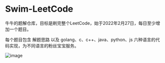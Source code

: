 # Swim-LeetCode

牛牛的题解仓库，目标是刷完整个LeetCode，始于2022年2月27日，每日至少增加一个题目。

每个题目包含 解题思路 以及 golang、c、c++、java、python、js 六种语言的代码实现，为不同语言的粉丝宝宝服务。


![image](https://user-images.githubusercontent.com/83523072/155876929-04dea5ac-36eb-460f-bfea-c45de8f9f349.png)

